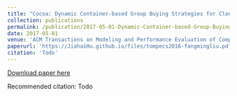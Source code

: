 ```yaml
---
title: "Cocoa: Dynamic Container-based Group Buying Strategies for Cloud Computing"
collection: publications
permalink: /publication/2017-05-01-Dynamic-Container-based-Group-Buying-Strategies-for-Cloud-Computing
date: 2017-05-01
venue: 'ACM Transactions on Modeling and Performance Evaluation of Computing Systems (TOMPECS)'
paperurl: 'https://JiahaiHu.github.io/files/tompecs2016-fangmingliu.pdf'
citation: 'Todo'
---
```


<a href='https://JiahaiHu.github.io/files/tompecs2016-fangmingliu.pdf'>Download paper here</a>

Recommended citation: Todo